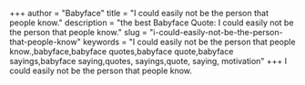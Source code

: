 +++
author = "Babyface"
title = "I could easily not be the person that people know."
description = "the best Babyface Quote: I could easily not be the person that people know."
slug = "i-could-easily-not-be-the-person-that-people-know"
keywords = "I could easily not be the person that people know.,babyface,babyface quotes,babyface quote,babyface sayings,babyface saying,quotes, sayings,quote, saying, motivation"
+++
I could easily not be the person that people know.

